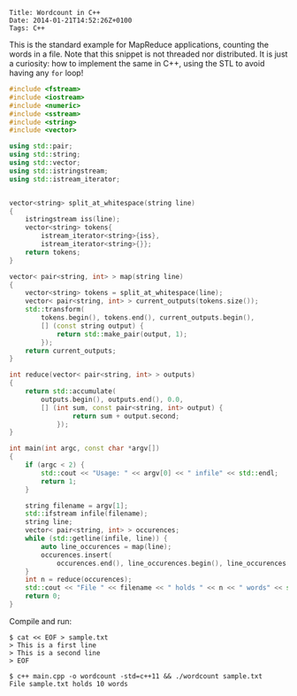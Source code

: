     Title: Wordcount in C++
    Date: 2014-01-21T14:52:26Z+0100
    Tags: C++

This is the standard example for MapReduce applications, counting the words in
a file. Note that this snippet is not threaded nor distributed. It is just a
curiosity: how to implement the same in C++, using the STL to avoid having any
`for` loop!

<!-- more -->

```c++
#include <fstream>
#include <iostream>
#include <numeric>
#include <sstream>
#include <string>
#include <vector>

using std::pair;
using std::string;
using std::vector;
using std::istringstream;
using std::istream_iterator;


vector<string> split_at_whitespace(string line)
{
    istringstream iss(line);
    vector<string> tokens{
        istream_iterator<string>{iss},
        istream_iterator<string>{}};
    return tokens;
}

vector< pair<string, int> > map(string line)
{
    vector<string> tokens = split_at_whitespace(line);
    vector< pair<string, int> > current_outputs(tokens.size());
    std::transform(
        tokens.begin(), tokens.end(), current_outputs.begin(),
        [] (const string output) {
            return std::make_pair(output, 1);
        });
    return current_outputs;
}

int reduce(vector< pair<string, int> > outputs)
{
    return std::accumulate(
        outputs.begin(), outputs.end(), 0.0,
        [] (int sum, const pair<string, int> output) {
                return sum + output.second;
            });
}

int main(int argc, const char *argv[])
{
    if (argc < 2) {
        std::cout << "Usage: " << argv[0] << " infile" << std::endl;
        return 1;
    }

    string filename = argv[1];
    std::ifstream infile(filename);
    string line;
    vector< pair<string, int> > occurences;
    while (std::getline(infile, line)) {
        auto line_occurences = map(line);
        occurences.insert(
            occurences.end(), line_occurences.begin(), line_occurences.end());
    }
    int n = reduce(occurences);
    std::cout << "File " << filename << " holds " << n << " words" << std::endl;
    return 0;
}
```

Compile and run:

```console
$ cat << EOF > sample.txt
> This is a first line
> This is a second line
> EOF

$ c++ main.cpp -o wordcount -std=c++11 && ./wordcount sample.txt
File sample.txt holds 10 words
```
